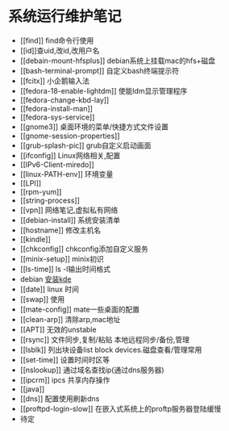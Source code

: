 # 系统运行维护笔记

* [[find]] find命令行使用
* [[id]]查uid,改id,改用户名
* [[debain-mount-hfsplus]] debian系统上挂载mac的hfs+磁盘
* [[bash-terminal-prompt]] 自定义bash终端提示符
* [[fcitx]] 小企鹅输入法
* [[fedora-18-enable-lightdm]] 使能ldm显示管理程序
* [[fedora-change-kbd-lay]]
* [[fedora-install-man]]
* [[fedora-sys-service]]
* [[gnome3]] 桌面环境的菜单/快捷方式文件设置
* [[gnome-session-properties]]
* [[grub-splash-pic]] grub自定义启动画面
* [[ifconfig]] Linux网络相关,配置
* [[IPv6-Client-miredo]]
* [[linux-PATH-env]] 环境变量
* [[LPI]]
* [[rpm-yum]]
* [[string-process]]
* [[vpn]] 网络笔记,虚拟私有网络
* [[debian-install]] 系统安装清单
* [[hostname]] 修改主机名
* [[kindle]]
* [[chkconfig]] chkconfig添加自定义服务
* [[minix-setup]] minix初识
* [[ls-time]] ls -l输出时间格式
* debian [安装kde](http://www.binarytides.com/install-kde-plasma-desktop-on-debian-7-wheezy/)
* [[date]] linux 时间
* [[swap]] 使用
* [[mate-config]] mate一些桌面的配置
* [[clean-arp]]  清除arp,mac地址
* [[APT]] 无效的unstable
* [[rsync]] 文件同步,复制/粘贴 本地远程同步/备份,管理
* [[lsblk]] 列出块设备list block devices.磁盘查看/管理常用
* [[set-time]] 设置时间时区等
* [[nslookup]] 通过域名查找ip(通过dns服务器)
* [[ipcrm]] ipcs 共享内存操作
* [[java]] 
* [[dns]] 配置使用刷新dns
* [[proftpd-login-slow]] 在嵌入式系统上的proftp服务器登陆缓慢
* 待定